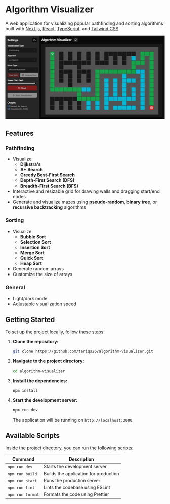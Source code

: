 # Algorithm Visualizer

A web application for visualizing popular pathfinding and sorting algorithms built with [Next.js](https://nextjs.org/), [React](https://reactjs.org/), [TypeScript](https://www.typescriptlang.org/), and [Tailwind CSS](https://tailwindcss.com/).

![Algorithm Visualizer](./public/og-image.jpg)

## Features

### Pathfinding

- Visualize:
  - **Dijkstra's**
  - **A\* Search**
  - **Greedy Best-First Search**
  - **Depth-First Search (DFS)**
  - **Breadth-First Search (BFS)**
- Interactive and resizable grid for drawing walls and dragging start/end nodes
- Generate and visualize mazes using **pseudo-random**, **binary tree**, or **recursive backtracking** algorithms

### Sorting

- Visualize:
  - **Bubble Sort**
  - **Selection Sort**
  - **Insertion Sort**
  - **Merge Sort**
  - **Quick Sort**
  - **Heap Sort**
- Generate random arrays
- Customize the size of arrays

### General

- Light/dark mode
- Adjustable visualization speed

## Getting Started

To set up the project locally, follow these steps:

1. **Clone the repository:**

   ```bash
   git clone https://github.com/tariqs26/algorithm-visualizer.git
   ```

2. **Navigate to the project directory:**

   ```bash
   cd algorithm-visualizer
   ```

3. **Install the dependencies:**

   ```bash
   npm install
   ```

4. **Start the development server:**

   ```bash
   npm run dev
   ```

   The application will be running on `http://localhost:3000`.

## Available Scripts

Inside the project directory, you can run the following scripts:

| Command          | Description                           |
| ---------------- | ------------------------------------- |
| `npm run dev`    | Starts the development server         |
| `npm run build`  | Builds the application for production |
| `npm run start`  | Runs the production server            |
| `npm run lint`   | Lints the codebase using ESLint       |
| `npm run format` | Formats the code using Prettier       |
